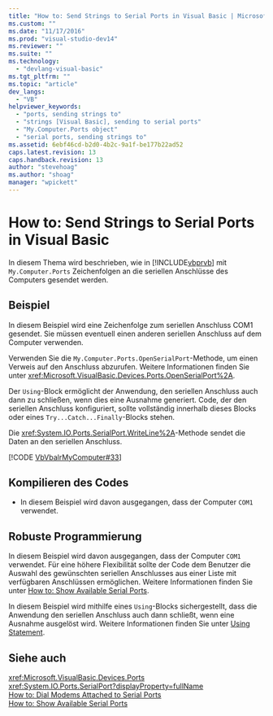 ```yaml
---
title: "How to: Send Strings to Serial Ports in Visual Basic | Microsoft Docs"
ms.custom: ""
ms.date: "11/17/2016"
ms.prod: "visual-studio-dev14"
ms.reviewer: ""
ms.suite: ""
ms.technology: 
  - "devlang-visual-basic"
ms.tgt_pltfrm: ""
ms.topic: "article"
dev_langs: 
  - "VB"
helpviewer_keywords: 
  - "ports, sending strings to"
  - "strings [Visual Basic], sending to serial ports"
  - "My.Computer.Ports object"
  - "serial ports, sending strings to"
ms.assetid: 6ebf46cd-b2d0-4b2c-9a1f-be177b22ad52
caps.latest.revision: 13
caps.handback.revision: 13
author: "stevehoag"
ms.author: "shoag"
manager: "wpickett"
---
```

# How to: Send Strings to Serial Ports in Visual Basic
In diesem Thema wird beschrieben, wie in [!INCLUDE[vbprvb](../../../../csharp/programming-guide/concepts/linq/includes/vbprvb_md.md)] mit `My.Computer.Ports` Zeichenfolgen an die seriellen Anschlüsse des Computers gesendet werden.  
  
## Beispiel  
 In diesem Beispiel wird eine Zeichenfolge zum seriellen Anschluss COM1 gesendet.  Sie müssen eventuell einen anderen seriellen Anschluss auf dem Computer verwenden.  
  
 Verwenden Sie die `My.Computer.Ports.OpenSerialPort`\-Methode, um einen Verweis auf den Anschluss abzurufen.  Weitere Informationen finden Sie unter <xref:Microsoft.VisualBasic.Devices.Ports.OpenSerialPort%2A>.  
  
 Der `Using`\-Block ermöglicht der Anwendung, den seriellen Anschluss auch dann zu schließen, wenn dies eine Ausnahme generiert.  Code, der den seriellen Anschluss konfiguriert, sollte vollständig innerhalb dieses Blocks oder eines `Try...Catch...Finally`\-Blocks stehen.  
  
 Die <xref:System.IO.Ports.SerialPort.WriteLine%2A>\-Methode sendet die Daten an den seriellen Anschluss.  
  
 [!CODE [VbVbalrMyComputer#33](../CodeSnippet/VS_Snippets_VBCSharp/VbVbalrMyComputer#33)]  
  
## Kompilieren des Codes  
  
-   In diesem Beispiel wird davon ausgegangen, dass der Computer `COM1` verwendet.  
  
## Robuste Programmierung  
 In diesem Beispiel wird davon ausgegangen, dass der Computer `COM1` verwendet. Für eine höhere Flexibilität sollte der Code dem Benutzer die Auswahl des gewünschten seriellen Anschlusses aus einer Liste mit verfügbaren Anschlüssen ermöglichen.  Weitere Informationen finden Sie unter [How to: Show Available Serial Ports](../../../../visual-basic/developing-apps/programming/computer-resources/how-to-show-available-serial-ports.md).  
  
 In diesem Beispiel wird mithilfe eines `Using`\-Blocks sichergestellt, dass die Anwendung den seriellen Anschluss auch dann schließt, wenn eine Ausnahme ausgelöst wird.  Weitere Informationen finden Sie unter [Using Statement](../../../../visual-basic/language-reference/statements/using-statement.md).  
  
## Siehe auch  
 <xref:Microsoft.VisualBasic.Devices.Ports>   
 <xref:System.IO.Ports.SerialPort?displayProperty=fullName>   
 [How to: Dial Modems Attached to Serial Ports](../../../../visual-basic/developing-apps/programming/computer-resources/how-to-dial-modems-attached-to-serial-ports.md)   
 [How to: Show Available Serial Ports](../../../../visual-basic/developing-apps/programming/computer-resources/how-to-show-available-serial-ports.md)